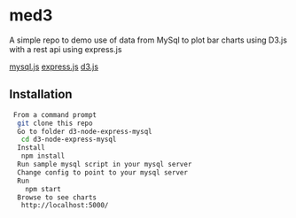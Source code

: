 # med3
A simple repo to demo use of data from MySql to plot
bar charts using D3.js with a rest api using express.js

[mysql.js](https://www.npmjs.com/package/mssql)
[express.js](https://www.npmjs.com/package/express)
[d3.js](https://www.npmjs.com/package/d3)

## Installation 

```bash
 From a command prompt
  git clone this repo
  Go to folder d3-node-express-mysql
   cd d3-node-express-mysql
  Install
   npm install
  Run sample mysql script in your mysql server
  Change config to point to your mysql server
  Run
    npm start
  Browse to see charts
   http://localhost:5000/
```